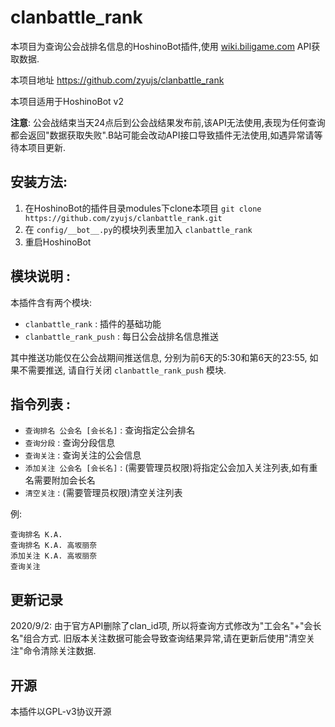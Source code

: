 # clanbattle_rank

本项目为查询公会战排名信息的HoshinoBot插件,使用 [wiki.biligame.com](https://wiki.biligame.com/pcr/%E5%9B%A2%E9%98%9F%E6%88%98%E5%88%86%E6%95%B0%E6%9F%A5%E8%AF%A2%E5%B7%A5%E5%85%B7) API获取数据.

本项目地址 https://github.com/zyujs/clanbattle_rank

本项目适用于HoshinoBot v2

**注意**: 公会战结束当天24点后到公会战结果发布前,该API无法使用,表现为任何查询都会返回"数据获取失败".B站可能会改动API接口导致插件无法使用,如遇异常请等待本项目更新.

## 安装方法:

1. 在HoshinoBot的插件目录modules下clone本项目 `git clone https://github.com/zyujs/clanbattle_rank.git`
1. 在 `config/__bot__.py`的模块列表里加入 `clanbattle_rank`
1. 重启HoshinoBot

## 模块说明 :

本插件含有两个模块: 
- `clanbattle_rank` : 插件的基础功能
- `clanbattle_rank_push` : 每日公会战排名信息推送

其中推送功能仅在公会战期间推送信息, 分别为前6天的5:30和第6天的23:55, 如果不需要推送, 请自行关闭 `clanbattle_rank_push` 模块.

## 指令列表 :

- `查询排名 公会名 [会长名]` : 查询指定公会排名
- `查询分段` : 查询分段信息
- `查询关注` : 查询关注的公会信息
- `添加关注 公会名 [会长名]` : (需要管理员权限)将指定公会加入关注列表,如有重名需要附加会长名
- `清空关注` : (需要管理员权限)清空关注列表

例: 
```
查询排名 K.A.
查询排名 K.A. 高坂丽奈
添加关注 K.A. 高坂丽奈
查询关注
```

## 更新记录
  2020/9/2: 由于官方API删除了clan_id项, 所以将查询方式修改为"工会名"+"会长名"组合方式. 旧版本关注数据可能会导致查询结果异常,请在更新后使用"清空关注"命令清除关注数据.

## 开源

本插件以GPL-v3协议开源
